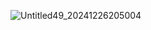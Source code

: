 ![Untitled49_20241226205004](https://github.com/user-attachments/assets/8340aa55-f5d8-4674-b23e-2b695f1cf662)
